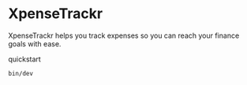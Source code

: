 # XpenseTrackr

XpenseTrackr helps you track expenses so you can reach your finance goals with ease.

quickstart
```
bin/dev
```

